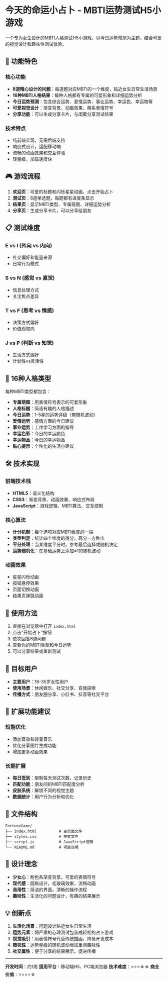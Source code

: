 # 今天的命运小占卜 - MBTI运势测试H5小游戏

一个专为女生设计的MBTI人格测试H5小游戏，以今日运势预测为主题，结合可爱的视觉设计和趣味性测试体验。

## 🌟 功能特色

### 核心功能
- **8道精心设计的问题**：每道题对应MBTI的一个维度，贴近女生日常生活场景
- **16种MBTI人格结果**：每种人格都有专属的可爱形象和详细运势分析
- **今日运势预测**：包含综合运势、爱情运势、事业运势、幸运色、幸运物等
- **可爱视觉设计**：渐变背景、动画效果、萌系表情符号
- **分享功能**：可以生成分享卡片，与闺蜜分享测试结果

### 技术特点
- 纯前端实现，无需后端支持
- 响应式设计，适配移动端
- 流畅的动画效果和交互体验
- 轻量级，加载速度快

## 🎮 游戏流程

1. **欢迎页**：可爱的标题和闪烁星星动画，点击开始占卜
2. **测试页**：8道单选题，每题都有进度条显示
3. **结果页**：显示MBTI类型、专属萌图、详细运势分析
4. **分享页**：生成分享卡片，可以分享给朋友

## 📋 测试维度

### E vs I (外向 vs 内向)
- 社交偏好和能量来源
- 日常行为模式

### S vs N (感觉 vs 直觉)
- 信息处理方式
- 关注焦点差异

### T vs F (思考 vs 情感)
- 决策方式偏好
- 价值观取向

### J vs P (判断 vs 知觉)
- 生活方式偏好
- 计划性vs灵活性

## 🎨 16种人格类型

每种MBTI类型都包含：
- **专属萌图**：用表情符号表示的可爱形象
- **人格标题**：简洁有趣的人格描述
- **今日运势**：1-5星的运势评级（带随机波动）
- **爱情运势**：感情方面的今日建议
- **事业运势**：工作学习方面的指导
- **幸运色彩**：今日的幸运颜色
- **幸运物品**：今日的幸运物品
- **贴心提示**：个性化的生活小建议

## 🛠️ 技术实现

### 前端技术栈
- **HTML5**：语义化结构
- **CSS3**：渐变背景、动画效果、响应式布局
- **JavaScript**：游戏逻辑、MBTI算法、交互控制

### 核心算法
- **计分机制**：每个选项对应MBTI维度的一端
- **类型判定**：统计四个维度的得分，高分一方胜出
- **平分处理**：当某维度平分时，参考最后选择或随机决定
- **运势随机化**：在基础运势上添加±1的随机波动

### 动画效果
- 星星闪烁动画
- 按钮悬停效果
- 页面切换动画
- 结果页弹跳动画

## 📱 使用方法

1. 直接在浏览器中打开 `index.html`
2. 点击"开始占卜"按钮
3. 依次回答8道问题
4. 查看你的MBTI类型和今日运势
5. 可以分享结果或重新测试

## 🎯 目标用户

- **主要用户**：18-35岁女性用户
- **使用场景**：休闲娱乐、社交分享、自我探索
- **传播方式**：朋友圈分享、小红书、抖音等社交平台

## 🚀 扩展功能建议

### 短期优化
- 添加音效和背景音乐
- 优化分享图片生成功能
- 增加更多动画效果

### 长期扩展
- **每日签到**：限制每天测试次数，记录历史
- **匹配功能**：朋友间的MBTI匹配度分析
- **皮肤系统**：解锁不同的视觉主题
- **数据统计**：用户行为分析和优化

## 📄 文件结构

```
FortuneGame/
├── index.html          # 主页面文件
├── styles.css          # 样式文件
├── script.js           # JavaScript逻辑
└── README.md           # 项目说明
```

## 🎨 设计理念

- **少女心**：粉色系渐变背景，可爱的表情符号
- **现代感**：圆角设计，毛玻璃效果，流畅动画
- **易用性**：简洁的界面，清晰的操作流程
- **趣味性**：生活化的问题设计，有趣的结果展示

## 💡 创新点

1. **生活化场景**：问题设计贴近女生日常生活
2. **运势元素**：将严肃的心理测试包装成轻松的占卜游戏
3. **视觉吸引**：用表情符号代替传统插画，降低开发成本
4. **随机性**：运势星级的随机波动增加重测趣味性
5. **社交属性**：便于分享的结果展示，促进传播

---

**开发时间**：约1周
**适用平台**：移动端H5、PC端浏览器
**技术难度**：⭐⭐⭐☆☆
**商业价值**：⭐⭐⭐⭐☆